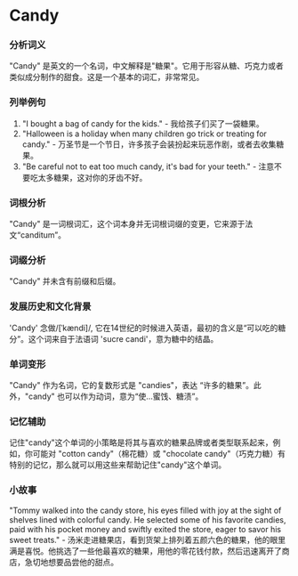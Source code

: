 # Candy

### 分析词义

  

"Candy" 是英文的一个名词，中文解释是"糖果"。它用于形容从糖、巧克力或者类似成分制作的甜食。这是一个基本的词汇，非常常见。

  

### 列举例句

  

1.  "I bought a bag of candy for the kids." - 我给孩子们买了一袋糖果。
2.  "Halloween is a holiday when many children go trick or treating for candy." - 万圣节是一个节日，许多孩子会装扮起来玩恶作剧，或者去收集糖果。
3.  "Be careful not to eat too much candy, it's bad for your teeth." - 注意不要吃太多糖果，这对你的牙齿不好。

  

### 词根分析

  

"Candy" 是一词根词汇，这个词本身并无词根词缀的变更，它来源于法文“canditum”。

  

### 词缀分析

  

"Candy" 并未含有前缀和后缀。

  

### 发展历史和文化背景

  

'Candy' 念做/\[ˈkændi\]/, 它在14世纪的时候进入英语，最初的含义是“可以吃的糖分”。这个词来自于法语词 'sucre candi'，意为糖中的结晶。

  

### 单词变形

  

"Candy" 作为名词，它的复数形式是 "candies"，表达 “许多的糖果”。此外，"candy" 也可以作为动词，意为“使…蜜饯、糖渍”。

  

### 记忆辅助

  

记住"candy"这个单词的小策略是将其与喜欢的糖果品牌或者类型联系起来，例如，你可能对 "cotton candy"（棉花糖）或 "chocolate candy"（巧克力糖）有特别的记忆，那么就可以用这些来帮助记住"candy"这个单词。

  

### 小故事

  

"Tommy walked into the candy store, his eyes filled with joy at the sight of shelves lined with colorful candy. He selected some of his favorite candies, paid with his pocket money and swiftly exited the store, eager to savor his sweet treats." - 汤米走进糖果店，看到货架上排列着五颜六色的糖果，他的眼里满是喜悦。他挑选了一些他最喜欢的糖果，用他的零花钱付款，然后迅速离开了商店，急切地想要品尝他的甜点。
